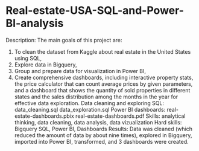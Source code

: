 # Real-estate-USA-SQL-and-Power-BI-analysis
Description: The main goals of this project are:
1) To clean the dataset from Kaggle about real estate in the United States using SQL,
2) Explore data in Bigquery,
3) Group and prepare data for visualization in Power BI,
4) Create comprehensive dashboards, including interactive property stats, the price calculator that can count average prices by given parameters, and a dashboard that shows the quantity of sold properties in different states and the sales distribution among the months in the year for effective data exploration.
Data cleaning and exploring SQL: data_cleaning.sql data_exploration.sql
Power BI dashboards: real-estate-dashboards.pbix real-estate-dashboards.pdf
Skills: analytical thinking, data cleaning, data analysis, data vizualization
Hard skills: Bigquery SQL, Power BI, Dashboards
Results: Data was cleaned (which reduced the amount of data by about nine times), explored in Bigquery, imported into Power BI, transformed, and 3 dashboards were created.
